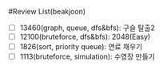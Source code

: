 #Review List(beakjoon)
-[ ] 13460(graph, queue, dfs&bfs): 구슬 탈출2 
-[ ] 12100(bruteforce, dfs&bfs): 2048(Easy)
-[ ] 1826(sort, priority queue): 연료 채우기
-[ ] 1113(bruteforce, simulation): 수영장 만들기